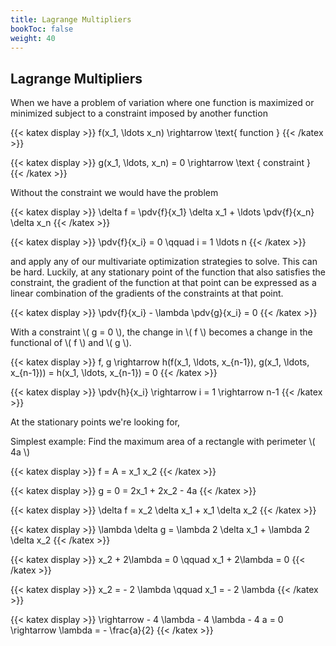 ```yaml
---
title: Lagrange Multipliers
bookToc: false
weight: 40
---
```


## Lagrange Multipliers

When we have a problem of variation where one function is maximized or minimized subject to a constraint imposed by another function


{{< katex display >}}
f(x_1, \ldots x_n) \rightarrow \text{ function }
{{< /katex >}}


{{< katex display >}}
g(x_1, \ldots, x_n) = 0 \rightarrow \text { constraint }
{{< /katex >}}


Without the constraint we would have the problem 

{{< katex display >}}
\delta f = \pdv{f}{x_1} \delta x_1 + \ldots \pdv{f}{x_n} \delta x_n
{{< /katex >}}


{{< katex display >}}
\pdv{f}{x_i} = 0 \qquad i = 1 \ldots n
{{< /katex >}}

and apply any of our multivariate optimization strategies to solve. This can be hard. Luckily, at any stationary point of the function that also satisfies the constraint, the gradient of the function at that point can be expressed as a linear combination of the gradients of the constraints at that point.


{{< katex display >}}
\pdv{f}{x_i} - \lambda \pdv{g}{x_i} = 0
{{< /katex >}}


With a constraint \\( g = 0 \\), the change in \\( f \\) becomes a change in the functional of \\( f \\) and \\( g \\).

{{< katex display >}}
f, g \rightarrow h(f(x_1, \ldots, x_{n-1}), g(x_1, \ldots, x_{n-1})) = h(x_1, \ldots, x_{n-1}) = 0
{{< /katex >}}


{{< katex display >}}
\pdv{h}{x_i} \rightarrow i = 1 \rightarrow n-1
{{< /katex >}}

At the stationary points we're looking for, 

Simplest example: Find the maximum area of a rectangle with perimeter \\( 4a \\)


{{< katex display >}}
f = A = x_1 x_2
{{< /katex >}}


{{< katex display >}}
g = 0 = 2x_1 + 2x_2 - 4a
{{< /katex >}}


{{< katex display >}}
\delta f = x_2 \delta x_1 + x_1 \delta x_2
{{< /katex >}}


{{< katex display >}}
\lambda \delta g = \lambda 2 \delta x_1 + \lambda 2 \delta x_2
{{< /katex >}}


{{< katex display >}}
x_2 + 2\lambda = 0 \qquad x_1 + 2\lambda = 0
{{< /katex >}}


{{< katex display >}}
x_2 = - 2 \lambda \qquad x_1 = - 2 \lambda
{{< /katex >}}


{{< katex display >}}
\rightarrow - 4 \lambda - 4 \lambda - 4 a = 0 \rightarrow \lambda = - \frac{a}{2}
{{< /katex >}}

